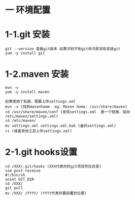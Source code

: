 
# 一 环境配置

# 1-1.git 安装  

    git --version 查看git版本 如果识别不到git命令即没有安装git
    yum -y install git

# 1-2.maven 安装

    mvn -v  
    yum -y install maven

    如果使用了私服，需要上传settings.xml
    mvn -v (找到mavenhome  eg: Maven home: /usr/share/maven)
    cd /usr/share/maven/conf (发现settings.xml  是一个链接，指向 /etc/maven/settings.xml)
    cd /etc/maven/
    mv settings.xml settings.xml.bak (备份settings.xml)
    rz (或者其他工具上传settings.xml)

# 2-1.git hooks设置

    cd /XXX/.git/hooks (XXX代表你的git项目所在目录)
    vim post-receive
    #!/bin/sh
    unset GIT_DIR
    cd /XXX/
    git pull
    mv /XXX/ /YYYY/ (YYYY代表你要部署的位置)